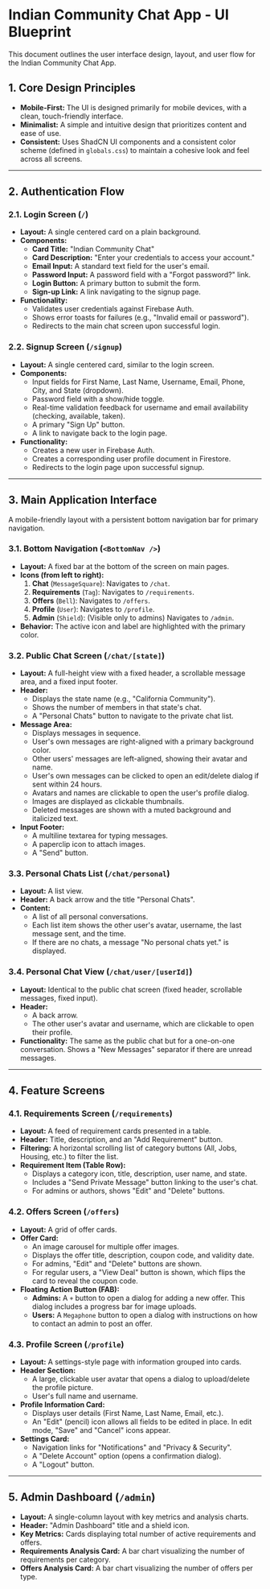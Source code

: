 # Indian Community Chat App - UI Blueprint

This document outlines the user interface design, layout, and user flow for the Indian Community Chat App.

## 1. Core Design Principles

-   **Mobile-First:** The UI is designed primarily for mobile devices, with a clean, touch-friendly interface.
-   **Minimalist:** A simple and intuitive design that prioritizes content and ease of use.
-   **Consistent:** Uses ShadCN UI components and a consistent color scheme (defined in `globals.css`) to maintain a cohesive look and feel across all screens.

---

## 2. Authentication Flow

### 2.1. Login Screen (`/`)

-   **Layout:** A single centered card on a plain background.
-   **Components:**
    -   **Card Title:** "Indian Community Chat"
    -   **Card Description:** "Enter your credentials to access your account."
    -   **Email Input:** A standard text field for the user's email.
    -   **Password Input:** A password field with a "Forgot password?" link.
    -   **Login Button:** A primary button to submit the form.
    -   **Sign-up Link:** A link navigating to the signup page.
-   **Functionality:**
    -   Validates user credentials against Firebase Auth.
    -   Shows error toasts for failures (e.g., "Invalid email or password").
    -   Redirects to the main chat screen upon successful login.

### 2.2. Signup Screen (`/signup`)

-   **Layout:** A single centered card, similar to the login screen.
-   **Components:**
    -   Input fields for First Name, Last Name, Username, Email, Phone, City, and State (dropdown).
    -   Password field with a show/hide toggle.
    -   Real-time validation feedback for username and email availability (checking, available, taken).
    -   A primary "Sign Up" button.
    -   A link to navigate back to the login page.
-   **Functionality:**
    -   Creates a new user in Firebase Auth.
    -   Creates a corresponding user profile document in Firestore.
    -   Redirects to the login page upon successful signup.

---

## 3. Main Application Interface

A mobile-friendly layout with a persistent bottom navigation bar for primary navigation.

### 3.1. Bottom Navigation (`<BottomNav />`)

-   **Layout:** A fixed bar at the bottom of the screen on main pages.
-   **Icons (from left to right):**
    1.  **Chat** (`MessageSquare`): Navigates to `/chat`.
    2.  **Requirements** (`Tag`): Navigates to `/requirements`.
    3.  **Offers** (`Bell`): Navigates to `/offers`.
    4.  **Profile** (`User`): Navigates to `/profile`.
    5.  **Admin** (`Shield`): (Visible only to admins) Navigates to `/admin`.
-   **Behavior:** The active icon and label are highlighted with the primary color.

### 3.2. Public Chat Screen (`/chat/[state]`)

-   **Layout:** A full-height view with a fixed header, a scrollable message area, and a fixed input footer.
-   **Header:**
    -   Displays the state name (e.g., "California Community").
    -   Shows the number of members in that state's chat.
    -   A "Personal Chats" button to navigate to the private chat list.
-   **Message Area:**
    -   Displays messages in sequence.
    -   User's own messages are right-aligned with a primary background color.
    -   Other users' messages are left-aligned, showing their avatar and name.
    -   User's own messages can be clicked to open an edit/delete dialog if sent within 24 hours.
    -   Avatars and names are clickable to open the user's profile dialog.
    -   Images are displayed as clickable thumbnails.
    -   Deleted messages are shown with a muted background and italicized text.
-   **Input Footer:**
    -   A multiline textarea for typing messages.
    -   A paperclip icon to attach images.
    -   A "Send" button.

### 3.3. Personal Chats List (`/chat/personal`)

-   **Layout:** A list view.
-   **Header:** A back arrow and the title "Personal Chats".
-   **Content:**
    -   A list of all personal conversations.
    -   Each list item shows the other user's avatar, username, the last message sent, and the time.
    -   If there are no chats, a message "No personal chats yet." is displayed.

### 3.4. Personal Chat View (`/chat/user/[userId]`)

-   **Layout:** Identical to the public chat screen (fixed header, scrollable messages, fixed input).
-   **Header:**
    -   A back arrow.
    -   The other user's avatar and username, which are clickable to open their profile.
-   **Functionality:** The same as the public chat but for a one-on-one conversation. Shows a "New Messages" separator if there are unread messages.

---

## 4. Feature Screens

### 4.1. Requirements Screen (`/requirements`)

-   **Layout:** A feed of requirement cards presented in a table.
-   **Header:** Title, description, and an "Add Requirement" button.
-   **Filtering:** A horizontal scrolling list of category buttons (All, Jobs, Housing, etc.) to filter the list.
-   **Requirement Item (Table Row):**
    -   Displays a category icon, title, description, user name, and state.
    -   Includes a "Send Private Message" button linking to the user's chat.
    -   For admins or authors, shows "Edit" and "Delete" buttons.

### 4.2. Offers Screen (`/offers`)

-   **Layout:** A grid of offer cards.
-   **Offer Card:**
    -   An image carousel for multiple offer images.
    -   Displays the offer title, description, coupon code, and validity date.
    -   For admins, "Edit" and "Delete" buttons are shown.
    -   For regular users, a "View Deal" button is shown, which flips the card to reveal the coupon code.
-   **Floating Action Button (FAB):**
    -   **Admins:** A `+` button to open a dialog for adding a new offer. This dialog includes a progress bar for image uploads.
    -   **Users:** A `Megaphone` button to open a dialog with instructions on how to contact an admin to post an offer.

### 4.3. Profile Screen (`/profile`)

-   **Layout:** A settings-style page with information grouped into cards.
-   **Header Section:**
    -   A large, clickable user avatar that opens a dialog to upload/delete the profile picture.
    -   User's full name and username.
-   **Profile Information Card:**
    -   Displays user details (First Name, Last Name, Email, etc.).
    -   An "Edit" (pencil) icon allows all fields to be edited in place. In edit mode, "Save" and "Cancel" icons appear.
-   **Settings Card:**
    -   Navigation links for "Notifications" and "Privacy & Security".
    -   A "Delete Account" option (opens a confirmation dialog).
    -   A "Logout" button.

---

## 5. Admin Dashboard (`/admin`)

-   **Layout:** A single-column layout with key metrics and analysis charts.
-   **Header:** "Admin Dashboard" title and a shield icon.
-   **Key Metrics:** Cards displaying total number of active requirements and offers.
-   **Requirements Analysis Card:** A bar chart visualizing the number of requirements per category.
-   **Offers Analysis Card:** A bar chart visualizing the number of offers per type.
